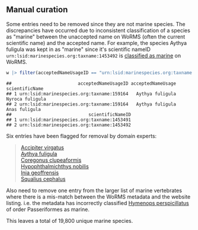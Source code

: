## Manual curation

Some entries need to be removed since they are not marine species. The discrepancies have occurred due to inconsistent classification of a species as "marine" between the unaccepted name on WoRMS (often the current scientific name) and the accepted name. For example, the species Aythya fuligula was kept in as "marine" since it's scientific nameID `urn:lsid:marinespecies.org:taxname:1453492` is [classified as marine](https://www.marinespecies.org/aphia.php?p=taxdetails&id=1453492) on WoRMS. 

``` r
w |> filter(acceptedNameUsageID == "urn:lsid:marinespecies.org:taxname:159164") |> select(acceptedNameUsageID,acceptedNameUsage,scientificName,scientificNameID)
```

    ##                         acceptedNameUsageID acceptedNameUsage  scientificName
    ## 1 urn:lsid:marinespecies.org:taxname:159164   Aythya fuligula Nyroca fuligula
    ## 2 urn:lsid:marinespecies.org:taxname:159164   Aythya fuligula   Anas fuligula
    ##                             scientificNameID
    ## 1 urn:lsid:marinespecies.org:taxname:1453491
    ## 2 urn:lsid:marinespecies.org:taxname:1453492

Six entries have been flagged for removal by domain experts:  
> [Accipiter virgatus](https://www.marinespecies.org/aphia.php?p=taxdetails&id=1611552)  
> [Aythya fuligula](https://www.marinespecies.org/aphia.php?p=taxdetails&id=159164)  
> [Coregonus clupeaformis](https://www.marinespecies.org/aphia.php?p=taxdetails&id=158726)  
> [Hypophthalmichthys nobilis](https://www.marinespecies.org/aphia.php?p=taxdetails&id=154600)  
> [Inia geoffrensis](https://www.marinespecies.org/aphia.php?p=taxdetails&id=254960)  
> [Squalius cephalus](https://www.marinespecies.org/aphia.php?p=taxdetails&id=282855)  
    

Also need to remove one entry from the larger list of marine vertebrates where there is a mis-match between the WoRMS metadata and the website listing. i.e. the metadata has incorrectly classified [Hymenops perspicillatus](https://www.marinespecies.org/aphia.php?p=taxdetails&id=1034745 ) of order Passeriformes as marine.   
  
This leaves a total of 19,800 unique marine species.